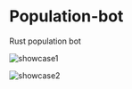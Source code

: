# Population-bot
Rust population bot

![showcase1](https://github.com/Skippygamer/Population-bot/assets/67245767/7fa3e69a-f3fa-45b0-b5e4-5639e2d70c51)


![showcase2](https://github.com/Skippygamer/Population-bot/assets/67245767/83533475-963a-4cd3-8502-d964a5541d86)
